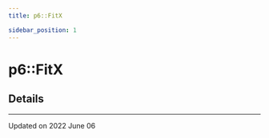```yaml
---
title: p6::FitX

sidebar_position: 1
---
```


# p6::FitX





## Details
-------------------------------

Updated on 2022 June 06